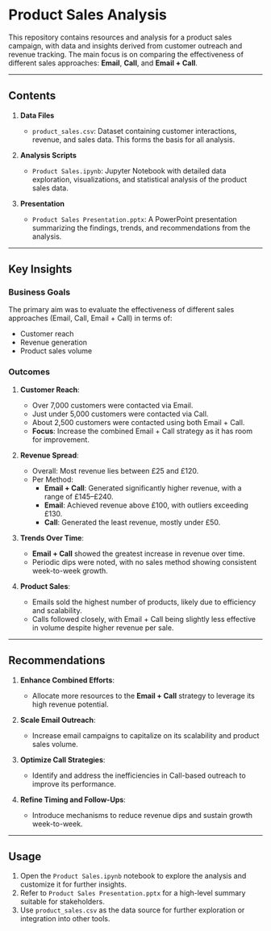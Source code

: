 # Product Sales Analysis

This repository contains resources and analysis for a product sales campaign, with data and insights derived from customer outreach and revenue tracking. The main focus is on comparing the effectiveness of different sales approaches: **Email**, **Call**, and **Email + Call**.

---

## Contents

1. **Data Files**
   - `product_sales.csv`: Dataset containing customer interactions, revenue, and sales data. This forms the basis for all analysis.
   
2. **Analysis Scripts**
   - `Product Sales.ipynb`: Jupyter Notebook with detailed data exploration, visualizations, and statistical analysis of the product sales data.

3. **Presentation**
   - `Product Sales Presentation.pptx`: A PowerPoint presentation summarizing the findings, trends, and recommendations from the analysis.

---

## Key Insights

### Business Goals
The primary aim was to evaluate the effectiveness of different sales approaches (Email, Call, Email + Call) in terms of:
- Customer reach
- Revenue generation
- Product sales volume

### Outcomes
1. **Customer Reach**: 
   - Over 7,000 customers were contacted via Email.
   - Just under 5,000 customers were contacted via Call.
   - About 2,500 customers were contacted using both Email + Call.
   - **Focus**: Increase the combined Email + Call strategy as it has room for improvement.

2. **Revenue Spread**:
   - Overall: Most revenue lies between £25 and £120.
   - Per Method:
     - **Email + Call**: Generated significantly higher revenue, with a range of £145–£240.
     - **Email**: Achieved revenue above £100, with outliers exceeding £130.
     - **Call**: Generated the least revenue, mostly under £50.

3. **Trends Over Time**:
   - **Email + Call** showed the greatest increase in revenue over time.
   - Periodic dips were noted, with no sales method showing consistent week-to-week growth.

4. **Product Sales**:
   - Emails sold the highest number of products, likely due to efficiency and scalability.
   - Calls followed closely, with Email + Call being slightly less effective in volume despite higher revenue per sale.

---

## Recommendations
1. **Enhance Combined Efforts**:
   - Allocate more resources to the **Email + Call** strategy to leverage its high revenue potential.

2. **Scale Email Outreach**:
   - Increase email campaigns to capitalize on its scalability and product sales volume.

3. **Optimize Call Strategies**:
   - Identify and address the inefficiencies in Call-based outreach to improve its performance.

4. **Refine Timing and Follow-Ups**:
   - Introduce mechanisms to reduce revenue dips and sustain growth week-to-week.

---

## Usage
1. Open the `Product Sales.ipynb` notebook to explore the analysis and customize it for further insights.
2. Refer to `Product Sales Presentation.pptx` for a high-level summary suitable for stakeholders.
3. Use `product_sales.csv` as the data source for further exploration or integration into other tools.
